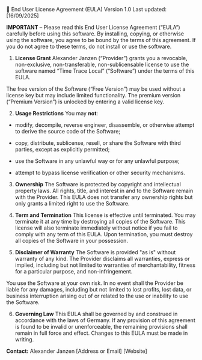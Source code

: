 📄 End User License Agreement (EULA)
Version 1.0
Last updated: [16/09/2025]

**IMPORTANT** – Please read this End User License Agreement (“EULA”) carefully before using this software. By installing, copying, or otherwise using the software, you agree to be bound by the terms of this agreement. If you do not agree to these terms, do not install or use the software.

1. **License Grant**
Alexander Janzen (“Provider”) grants you a revocable, non-exclusive, non-transferable, non-sublicensable license to use the software named “Time Trace Local” (“Software”) under the terms of this EULA.

The free version of the Software (“Free Version”) may be used without a license key but may include limited functionality.
The premium version (“Premium Version”) is unlocked by entering a valid license key.

2. **Usage Restrictions**
You may **not**:

- modify, decompile, reverse engineer, disassemble, or otherwise attempt to derive the source code of the Software;

- copy, distribute, sublicense, resell, or share the Software with third parties, except as explicitly permitted;

- use the Software in any unlawful way or for any unlawful purpose;

- attempt to bypass license verification or other security mechanisms.

3. **Ownership**
The Software is protected by copyright and intellectual property laws. All rights, title, and interest in and to the Software remain with the Provider. This EULA does not transfer any ownership rights but only grants a limited right to use the Software.

4. **Term and Termination**
This license is effective until terminated. You may terminate it at any time by destroying all copies of the Software. This license will also terminate immediately without notice if you fail to comply with any term of this EULA. Upon termination, you must destroy all copies of the Software in your possession.

5. **Disclaimer of Warranty**
The Software is provided "as is" without warranty of any kind. The Provider disclaims all warranties, express or implied, including but not limited to warranties of merchantability, fitness for a particular purpose, and non-infringement.

You use the Software at your own risk. In no event shall the Provider be liable for any damages, including but not limited to lost profits, lost data, or business interruption arising out of or related to the use or inability to use the Software.

6. **Governing Law**
This EULA shall be governed by and construed in accordance with the laws of Germany.
If any provision of this agreement is found to be invalid or unenforceable, the remaining provisions shall remain in full force and effect. Changes to this EULA must be made in writing.

**Contact:**
Alexander Janzen
[Address or Email]
[Website]
